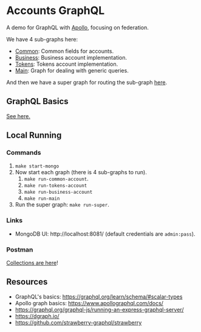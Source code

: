 # Accounts GraphQL

A demo for GraphQL with [Apollo](https://www.apollographql.com/docs/), focusing on federation.

We have 4 sub-graphs here:
- [Common](/graphs/accounts/common): Common fields for accounts.
- [Business](/graphs/accounts/business): Business account implementation.
- [Tokens](/graphs/accounts/tokens): Tokens account implementation.
- [Main](/graphs/accounts/main): Graph for dealing with generic queries.

And then we have a super graph for routing the sub-graph [here](./graphs/super).

## GraphQL Basics

[See here.](./GraphQLBasics.md)

## Local Running

### Commands

1. `make start-mongo`
2. Now start each graph (there is 4 sub-graphs to run).
   1. `make run-common-account`.
   2. `make run-tokens-account`
   3. `make run-business-account`
   4. `make run-main`
3. Run the super graph: `make run-super`.

### Links

- MongoDB UI: http://localhost:8081/ (default credentials are `admin:pass`).

### Postman

[Collections are here](./postman)!

## Resources

- GraphQL's basics: https://graphql.org/learn/schema/#scalar-types
- Apollo graph basics: https://www.apollographql.com/docs/
- https://graphql.org/graphql-js/running-an-express-graphql-server/
- https://dgraph.io/
- https://github.com/strawberry-graphql/strawberry
